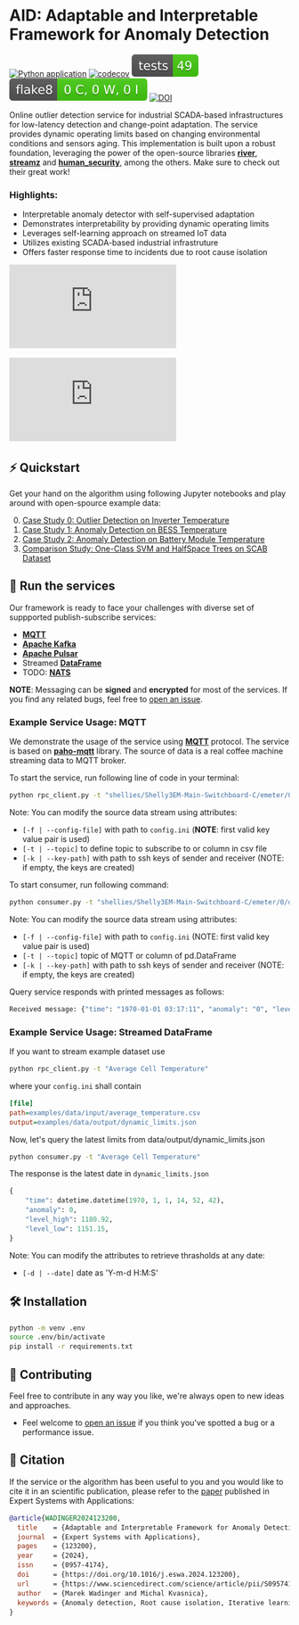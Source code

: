 # AID: Adaptable and Interpretable Framework for Anomaly Detection

<!-- markdownlint-disable MD013 -->
[![Python application](https://github.com/MarekWadinger/online_outlier_detection/actions/workflows/python-app.yml/badge.svg)](https://github.com/MarekWadinger/online_outlier_detection/actions/workflows/python-app.yml)
[![codecov](https://codecov.io/gh/MarekWadinger/online_outlier_detection/branch/main/graph/badge.svg?token=BIS0A7CF1F)](https://codecov.io/gh/MarekWadinger/online_outlier_detection)
[![Test Status](/reports/test-badge.svg)](https://htmlpreview.github.io/?https://github.com/MarekWadinger/online_outlier_detection/blob/main/reports/junit/report/index.html)
[![Flake8 Status](/reports/flake8-badge.svg)](https://htmlpreview.github.io/?https://github.com/MarekWadinger/online_outlier_detection/blob/main/reports/flake8/report/index.html)
[![DOI](https://zenodo.org/badge/DOI/10.1109/j.eswa.2024.123200.svg)](https://doi.org/10.1016/j.eswa.2024.123200)
<!-- markdownlint-enable MD013 -->

Online outlier detection service for industrial SCADA-based infrastructures for
low-latency detection and change-point adaptation.
The service provides dynamic operating limits based on changing environmental
conditions and sensors aging. This implementation is built upon a robust
foundation, leveraging the power of the open-source libraries
**[river](https://github.com/online-ml/river)**,
**[streamz](https://github.com/python-streamz/streamz)** and
**[human_security](https://github.com/mdipierro/human_security)**, among the
others. Make sure to check out their great work!

### Highlights:

* Interpretable anomaly detector with self-supervised adaptation
* Demonstrates interpretability by providing dynamic operating limits
* Leverages self-learning approach on streamed IoT data
* Utilizes existing SCADA-based industrial infrastruture
* Offers faster response time to incidents due to root cause isolation

![ESwA23 - Graphical Abstract](https://github.com/MarekWadinger/online_outlier_detection/blob/main/publications/ESwA2023/figures/ESwA23%20-%20Graphical%20Abstract.pdf)

![BESS_thresh](https://github.com/MarekWadinger/online_outlier_detection/blob/main/publications/ESwA2023/figures/TERRA_thresh_4days.pdf)

## ⚡️ Quickstart

Get your hand on the algorithm using following Jupyter notebooks and play
around with open-spource example data:

0. [Case Study 0: Outlier Detection on Inverter Temperature](https://github.com/MarekWadinger/online_outlier_detection/blob/main/examples/03_conditional_ae_2023.ipynb)
1. [Case Study 1: Anomaly Detection on BESS Temperature](https://github.com/MarekWadinger/online_outlier_detection/blob/main/examples/03_conditional_ae_2023.ipynb)
2. [Case Study 2: Anomaly Detection on Battery Module Temperature](https://github.com/MarekWadinger/online_outlier_detection/blob/main/examples/04_eco_pack_presov.ipynb)
3. [Comparison Study: One-Class SVM and HalfSpace Trees on SCAB Dataset](https://github.com/MarekWadinger/online_outlier_detection/blob/main/examples/04_eco_pack_presov.ipynb)

## 🏃 Run the services

Our framework is ready to face your challenges with diverse set of suppported
publish-subscribe services:

* [**MQTT**](https://mqtt.org)
* [**Apache Kafka**](https://kafka.apache.org)
* [**Apache Pulsar**](https://pulsar.apache.org)
* Streamed [**DataFrame**](https://pandas.pydata.org)
* TODO: [**NATS**](https://nats.io)

**NOTE**: Messaging can be **signed** and **encrypted** for most of the
services. If you find any related bugs, feel free to
[open an issue](https://github.com/MarekWadinger/online_outlier_detection/issues/new/choose).

### Example Service Usage: MQTT

We demonstrate the usage of the service using
[**MQTT**](https://mqtt.org) protocol. The service is based on
[**paho-mqtt**](https://pypi.org/project/paho-mqtt/) library. The source of data
is a real coffee machine streaming data to MQTT broker.

To start the service, run following line of code in your terminal:

```bash
python rpc_client.py -t "shellies/Shelly3EM-Main-Switchboard-C/emeter/0/power"
```

Note: You can modify the source data stream using attributes:

* `[-f | --config-file]` with path to `config.ini`
(**NOTE**: first valid key value pair is used)
* `[-t | --topic]` to define topic to subscribe to or column in csv file
* `[-k | --key-path]` with path to ssh keys of sender and receiver
(NOTE: if empty, the keys are created)

To start consumer, run following command:

<!-- markdownlint-disable MD013 -->
```bash
python consumer.py -t "shellies/Shelly3EM-Main-Switchboard-C/emeter/0/dynamic_limits"
```
<!-- markdownlint-enable MD013 -->

Note: You can modify the source data stream using attributes:

* `[-f | --config-file]` with path to `config.ini`
(NOTE: first valid key value pair is used)
* `[-t | --topic]` topic of MQTT or column of pd.DataFrame
* `[-k | --key-path]` with path to ssh keys of sender and receiver
(NOTE: if empty, the keys are created)

Query service responds with printed messages as follows:

<!-- markdownlint-disable MD013 -->
```bash
Received message: {"time": "1970-01-01 03:17:11", "anomaly": "0", "level_high":"658.396223558289", "level_low": "635.8731097750442"}
```
<!-- markdownlint-enable MD013 -->

### Example Service Usage: Streamed DataFrame

If you want to stream example dataset use

```bash
python rpc_client.py -t "Average Cell Temperature"
```

where your `config.ini` shall contain

```ini
[file]
path=examples/data/input/average_temperature.csv
output=examples/data/output/dynamic_limits.json
```

Now, let's query the latest limits from data/output/dynamic_limits.json

```bash
python consumer.py -t "Average Cell Temperature"
```

The response is the latest date in `dynamic_limits.json`

```python
{
    "time": datetime.datetime(1970, 1, 1, 14, 52, 42),
    "anomaly": 0,
    "level_high": 1180.92,
    "level_low": 1151.15,
}
```

Note: You can modify the attributes to retrieve thrasholds at any date:

* `[-d | --date]` date as 'Y-m-d H:M:S'

## 🛠 Installation

```bash
python -m venv .env
source .env/bin/activate
pip install -r requirements.txt
```

## 👐 Contributing

Feel free to contribute in any way you like, we're always open to new ideas and
approaches.

* Feel welcome to
[open an issue](https://github.com/MarekWadinger/online_outlier_detection/issues/new/choose)
if you think you've spotted a bug or a performance issue.

## 💬 Citation

If the service or the algorithm has been useful to you and you would like to
cite it in an scientific publication, please refer to the
[paper](https://doi.org/10.1016/j.eswa.2024.123200)
published in Expert Systems with Applications:

```bibtex
@article{WADINGER2024123200,
  title    = {Adaptable and Interpretable Framework for Anomaly Detection in SCADA-based industrial systems},
  journal  = {Expert Systems with Applications},
  pages    = {123200},
  year     = {2024},
  issn     = {0957-4174},
  doi      = {https://doi.org/10.1016/j.eswa.2024.123200},
  url      = {https://www.sciencedirect.com/science/article/pii/S0957417424000654},
  author   = {Marek Wadinger and Michal Kvasnica},
  keywords = {Anomaly detection, Root cause isolation, Iterative learning, Statistical learning, Self-supervised learning},
}
```

<!--
## 📝 License

This algorithm is free and open-source software licensed under the []().
  -->
